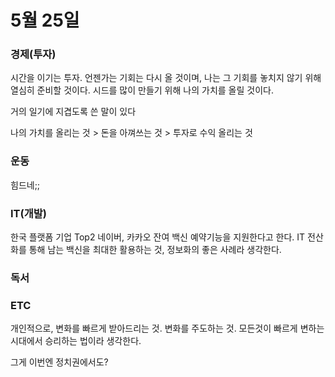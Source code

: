 # 5월 25일

### 경제\(투자\)

시간을 이기는 투자. 언젠가는 기회는 다시 올 것이며, 나는 그 기회를 놓치지 않기 위해 열심히 준비할 것이다. 시드를 많이 만들기 위해 나의 가치를 올릴 것이다.

거의 일기에 지겹도록 쓴 말이 있다

나의 가치를 올리는 것 &gt; 돈을 아껴쓰는 것 &gt; 투자로 수익 올리는 것

### 운동

힘드네;;

### IT\(개발\)

한국 플랫폼 기업 Top2 네이버, 카카오 잔여 백신 예약기능을 지원한다고 한다. IT 전산화를 통해 남는 백신을 최대한 활용하는 것, 정보화의 좋은 사례라 생각한다.

### 독서



### ETC

개인적으로, 변화를 빠르게 받아드리는 것. 변화를 주도하는 것. 모든것이 빠르게 변하는 시대에서 승리하는 법이라 생각한다.

그게 이번엔 정치권에서도?

